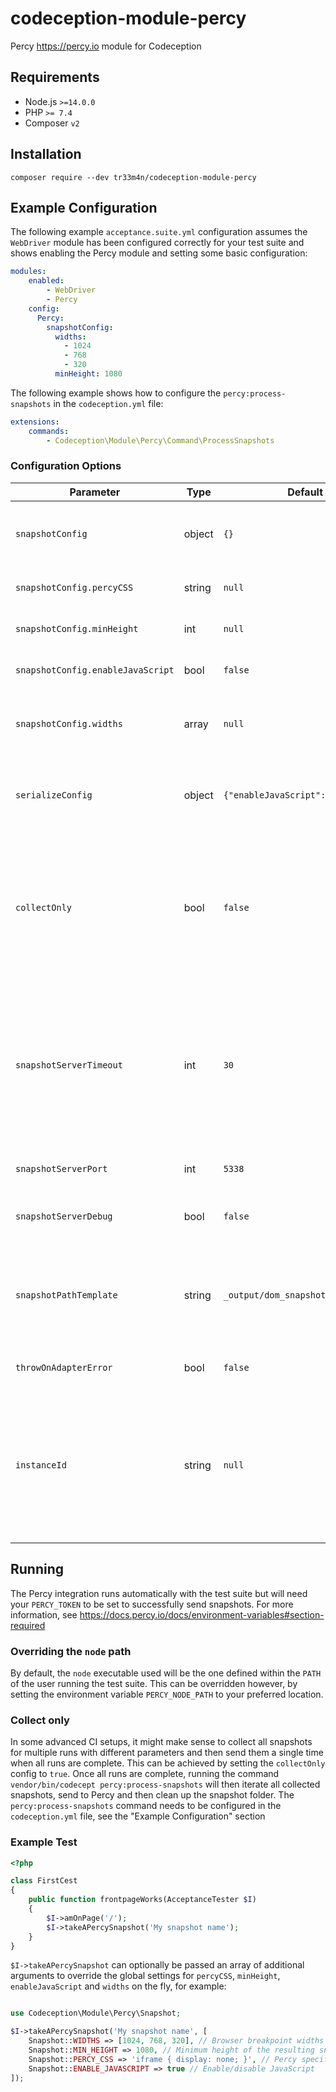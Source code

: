 # codeception-module-percy
Percy https://percy.io module for Codeception

## Requirements
- Node.js `>=14.0.0`
- PHP `>= 7.4`
- Composer `v2`

## Installation
```shell script
composer require --dev tr33m4n/codeception-module-percy
```

## Example Configuration
The following example `acceptance.suite.yml` configuration assumes the `WebDriver` module has been configured correctly for your test suite and
shows enabling the Percy module and setting some basic configuration:
```yaml
modules:
    enabled:
        - WebDriver
        - Percy
    config:
      Percy:
        snapshotConfig:
          widths:
            - 1024
            - 768
            - 320
          minHeight: 1080
```
The following example shows how to configure the `percy:process-snapshots` in the `codeception.yml` file:
```yaml
extensions:
    commands:
        - Codeception\Module\Percy\Command\ProcessSnapshots
```

### Configuration Options
| Parameter                         | Type   | Default                            | Description                                                                                                                                                                                                                           |
|-----------------------------------|--------|------------------------------------|---------------------------------------------------------------------------------------------------------------------------------------------------------------------------------------------------------------------------------------|
| `snapshotConfig`                  | object | `{}`                               | Additional configuration to pass to the "snapshot" functionality                                                                                                                                                                      |
| `snapshotConfig.percyCSS`         | string | `null`                             | Percy specific CSS to apply to the "snapshot"                                                                                                                                                                                         |
| `snapshotConfig.minHeight`        | int    | `null`                             | Minimum height of the resulting "snapshot" in pixels                                                                                                                                                                                  |
| `snapshotConfig.enableJavaScript` | bool   | `false`                            | Enable JavaScript in the Percy rendering environment                                                                                                                                                                                  |
| `snapshotConfig.widths`           | array  | `null`                             | An array of integers representing the browser widths at which you want to take snapshots                                                                                                                                              |
| `serializeConfig`                 | object | `{"enableJavaScript": true}`       | Additional configuration to pass to the `PercyDOM.serialize` method injected into the web driver DOM                                                                                                                                  |
| `collectOnly`                     | bool   | `false`                            | Setting this to `true` will only collect snapshots, rather than collect and then send at the end of the run. They can then be sent manually by calling the `vendor/bin/codecept percy:process-snapshots` command                      |
| `snapshotServerTimeout`           | int    | `30`                               | [debug] The length of the time the Percy snapshot server will listen for incoming snapshots and send on to Percy.io (the amount of time needed to send all snapshots after a successful test suite run). No timeout is set by default |
| `snapshotServerPort`              | int    | `5338`                             | [debug] The port the Percy snapshot server will listen on                                                                                                                                                                             |
| `snapshotServerDebug`             | bool   | `false`                            | [debug] Output verbosely when running the Percy CLI commands                                                                                                                                                                          |
| `snapshotPathTemplate`             | string | `_output/dom_snapshots/%s_%s.json` | [debug] Specify a snapshot file pattern for saving and recalling snapshots. This will be resolved from the Codeception config root                                                                                                    |
| `throwOnAdapterError`             | bool   | `false`                            | [debug] Throw exception on adapter error                                                                                                                                                                                              |
| `instanceId`                      | string | `null`                             | [debug] An ID is used to differentiate between one Codeception runs output files to another, ensuring only the current runs output files are cleared on failure. Use this config to pass a custom instance ID                         |

## Running
The Percy integration runs automatically with the test suite but will need your `PERCY_TOKEN` to be set to successfully send snapshots. For more information, see https://docs.percy.io/docs/environment-variables#section-required
### Overriding the `node` path
By default, the `node` executable used will be the one defined within the `PATH` of the user running the test suite. This can be overridden however, by setting the environment variable `PERCY_NODE_PATH` to your preferred location.
### Collect only
In some advanced CI setups, it might make sense to collect all snapshots for multiple runs with different parameters and then send them a single time when all runs are complete. This can be achieved by setting the `collectOnly` config to `true`. Once all runs are complete, running the command `vendor/bin/codecept percy:process-snapshots`
will then iterate all collected snapshots, send to Percy and then clean up the snapshot folder. The `percy:process-snapshots` command needs to be configured in the `codeception.yml` file, see the "Example Configuration" section
### Example Test
```php
<?php

class FirstCest
{
    public function frontpageWorks(AcceptanceTester $I)
    {
        $I->amOnPage('/');
        $I->takeAPercySnapshot('My snapshot name');
    }
}
```
`$I->takeAPercySnapshot` can optionally be passed an array of additional arguments to override the global settings for `percyCSS`, `minHeight`, `enableJavaScript` and `widths` on the fly, for example:
```php

use Codeception\Module\Percy\Snapshot;

$I->takeAPercySnapshot('My snapshot name', [
    Snapshot::WIDTHS => [1024, 768, 320], // Browser breakpoint widths
    Snapshot::MIN_HEIGHT => 1080, // Minimum height of the resulting snapshot
    Snapshot::PERCY_CSS => 'iframe { display: none; }', // Percy specific CSS
    Snapshot::ENABLE_JAVASCRIPT => true // Enable/disable JavaScript
]);
```
